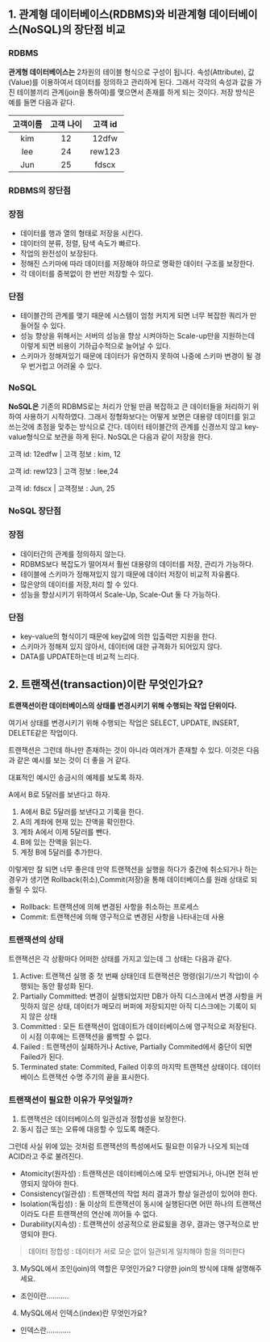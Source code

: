 ## 1. **관계형 데이터베이스(RDBMS)와 비관계형 데이터베이스(NoSQL)의 장단점 비교**

### RDBMS
**관게형 데이터베이스는** 2차원의 테이블 형식으로 구성이 됩니다. 속성(Attribute), 값(Value)를 이용하여서 데이터를 정의하고 관리하게 된다. 그래서 각각의 속성과 값을 가진 테이블끼리 관계(join을 통하여)를 맺으면서 존재를 하게 되는 것이다.
저장 방식은 예를 들면 다음과 같다.

|고객이름|고객 나이|고객 id
|:---:|:---:|:---:|
|kim|12|12dfw|
|lee|24|rew123|
|Jun|25|fdscx|

### RDBMS의 장단점

### 장점

- 데이터를 행과 열의 형태로 저장을 시킨다.
- 데이터의 분류, 정렬, 탐색 속도가 빠르다.
- 작업의 완전성이 보장된다.
- 정해진 스키마에 따라 데이터를 저장해야 하므로 명확한 데이터 구조를 보장한다.
- 각 데이터를 중복없이 한 번만 저장할 수 있다.

### 단점

- 테이블간의 관계를 맺기 때문에 시스템이 엄청 커지게 되면 너무 복잡한 쿼리가 만들어질 수 있다.
- 성능 향상을 위해서는 서버의 성능을 향상 시켜야하는 Scale-up만을 지원하는데 이렇게 되면 비용이 기하급수적으로 늘어날 수 있다.
- 스키마가 정해져있기 때문에 데이터가 유연하지 못하여 나중에 스키마 변경이 될 경우 번거럽고 어려울 수 있다.


### NoSQL
**NoSQL은** 기존의 RDBMS로는 처리가 안될 만큼 복잡하고 큰 데이터들을 처리하기 위하여 사용하기 시작하였다. 그래서 정형화보다는 어떻게 보면은 대용량 데이터를 읽고 쓰는것에 초점을 맞추는 방식으로 간다. 데이터 테이블간의 관계를 신경쓰지 않고 key-value형식으로 보관을 하게 된다.
NoSQL은 다음과 같이 저장을 한다.

고객 id: 12edfw | 고객 정보 : kim, 12


고객 id: rew123 | 고객 정보 : lee,24


고객 id: fdscx | 고객정보 : Jun, 25

### NoSQL 장단점

### 장점

- 데이터간의 관계를 정의하지 않는다.
- RDBMS보다 복잡도가 떨어져서 훨씬 대용량의 데이터를 저장, 관리가 가능하다.
- 테이블에 스키마가 정해져있지 않기 때문에 데이터 저장이 비교적 자유롭다.
- 많은양의 데이터를 저장,처리 할 수 있다.
- 성능을 향상시키기 위하여서 Scale-Up, Scale-Out 둘 다 가능하다.

### 단점

- key-value의 형식이기 때문에 key값에 의한 입출력만 지원을 한다.
- 스키마가 정해져 있지 않아서, 데이터에 대한 규격화가 되어있지 않다.
- DATA를 UPDATE하는데 비교적 느리다.



## 2. 트랜잭션(transaction)이란 무엇인가요?

**트랜잭션이란 데이터베이스의 상태를 변경시키기 위해 수행되는 작업 단위이다.**

여기서 상태를 변경시키기 위해 수행되는 작업은 SELECT, UPDATE, INSERT, DELETE같은 작업이다.

트랜잭션은 그런데 하나만 존재하는 것이 아니라 여러개가 존재할 수 있다. 이것은 다음과 같은 예시를 보는 것이 더 좋을 거 같다.

대표적인 예시인 송금시의 예제를 보도록 하자.

A에서 B로 5달러를 보낸다고 하자.

1. A에서 B로 5달러를 보낸다고 기록을 한다.
2. A의 계좌에 현재 있는 잔액을 확인한다.
3. 계좌 A에서 이제 5달러를 뺀다.
4. B에 있는 잔액을 읽는다.
5. 계정 B에 5달러를 추가한다.

이렇게만 잘 되면 너무 좋은데 만약 트랜잭션을 실행을 하다가 중간에 취소되거나 하는 경우가 생기면 Rollback(취소),Commit(저장)을 통해 데이터베이스를 원래 상태로 되돌릴 수 있다.

- Rollback: 트랜잭션에 의해 변경된 사항을 취소하는 프로세스
- Commit: 트랜잭션에 의해 영구적으로 변경된 사항을 나타내는데 사용


### 트랜잭션의 상태

트랜잭션은 각 상황마다 어떠한 상태를 가지고 있는데 그 상태는 다음과 같다.

1. Active: 트랜잭션 실행 중 첫 번째 상태인데 트랜잭션은 명령(읽기/쓰기 작업)이 수행되는 동안 활성화 된다.
2. Partially Committed: 변경이 실행되었지만 DB가 아직 디스크에서 변경 사항을 커밋하지 않은 상태, 데이터가 메모리 버퍼에 저장되지만 아직 디스크에는 기록이 되지 않은 상태
3. Committed : 모든 트랜잭션이 업데이트가 데이터베이스에 영구적으로 저장된다. 이 시점 이후에는 트랜잭션을 롤백할 수 없다.
4. Failed : 트랜잭션이 실패하거나 Active, Partially Commited에서 중단이 되면 Failed가 된다.
5. Terminated state: Commited, Failed 이후의 마지막 트랜잭션 상태이다. 데이터베이스 트랜잭션 수명 주기의 끝을 표시한다.

### 트랜잭션이 필요한 이유가 무엇일까?

1. 트랜잭션은 데이터베이스의 일관성과 정합성을 보장한다.
2. 동시 접근 또는 오류에 대응할 수 있도록 해준다.

그런데 사실 위에 있는 것처럼 트랜잭션의 특성에서도 필요한 이유가 나오게 되는데 ACID라고 주로 불려진다.

- Atomicity(원자성) : 트랜잭션은 데이터베이스에 모두 반영되거나, 아니면 전혀 반영되지 않아야 한다.
- Consistency(일관성) : 트랜잭션의 작업 처리 결과가 항상 일관성이 있어야 한다.
- Isolation(독립성) :  둘 이상의 트랜잭션이 동시에 실행된다면 어떤 하나의 트랜잭션이라도 다른 트랜잭션의 연산에 끼어들 수 없다.
- Durability(지속성) : 트랜잭션이 성공적으로 완료됬을 경우, 결과는 영구적으로 반영되야 한다.

> 데이터 정합성 : 데이터가 서로 모순 없이 일관되게 일치해야 함을 의미한다

3. MySQL에서 조인(join)의 역할은 무엇인가요? 다양한 join의 방식에 대해 설명해주세요.

- 조인이란...........

4. MySQL에서 인덱스(index)란 무엇인가요?

- 인덱스란............
